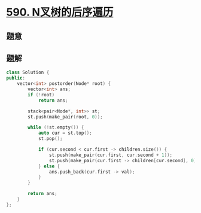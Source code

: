 #  [590. N叉树的后序遍历](https://leetcode.cn/problems/n-ary-tree-postorder-traversal/)

## 题意



## 题解



```c++
class Solution {
public:
    vector<int> postorder(Node* root) {
        vector<int> ans;
        if (!root)
            return ans;

        stack<pair<Node*, int>> st;
        st.push(make_pair(root, 0));

        while (!st.empty()) {
            auto cur = st.top();
            st.pop();

            if (cur.second < cur.first -> children.size()) {
                st.push(make_pair(cur.first, cur.second + 1));
                st.push(make_pair(cur.first -> children[cur.second], 0));
            } else {
                ans.push_back(cur.first -> val);
            }
        }

        return ans;
    }
};
```



```python3

```

